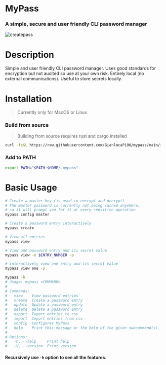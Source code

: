 # MyPass
### A simple, secure and user friendly CLI password manager

![createpass](https://github.com/user-attachments/assets/6582eb30-dec6-472d-86f0-471527489992)

# Description
Simple and user friendly CLI password manager. Uses good standards for encryption but not audited so use at your own risk. 
Entirely local (no external communications). Useful to store secrets locally.

# Installation
> Currently only for MacOS or Linux
### Build from source

>Building from source requires rust and cargo installed

```bash
curl -fsSL https://raw.githubusercontent.com/GianlucaP106/mypass/main/install.sh | bash
```

### Add to PATH

```bash
export PATH="$PATH:$HOME/.mypass"
```




# Basic Usage
```bash
# Create a master key (is used to encrypt and decrypt)
# The master password is currently not being cached anywhere,
# so it will prompt you for it at every sensitive operation
mypass config master 

# Create a password entry interactively
mypass create

# View all entries
mypass view

# View one password entry and its secret value
mypass view -n $ENTRY_NUMBER -p

# interactively view one entry and its secret value
mypass view one -p

mypass -h
# Usage: mypass <COMMAND>
#
# Commands:
#   view    View password entries
#   create  Create a password entry
#   update  Update a password entry
#   delete  Delete a password entry
#   export  Export entries to csv
#   import  Import entries from csv
#   config  Configures MyPass
#   help    Print this message or the help of the given subcommand(s)
#
# Options:
#   -h, --help     Print help
#   -V, --version  Print version
```
#### Recursively use `-h` option to see all the features.
